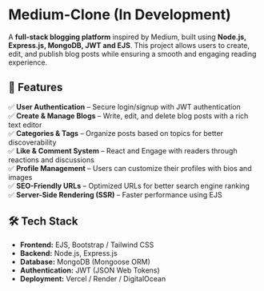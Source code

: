 # Medium-Clone (In Development)

A **full-stack blogging platform** inspired by Medium, built using **Node.js, Express.js, MongoDB, JWT and EJS**. This project allows users to create, edit, and publish blog posts while ensuring a smooth and engaging reading experience.

## 🚀 Features

✅ **User Authentication** – Secure login/signup with JWT authentication  
✅ **Create & Manage Blogs** – Write, edit, and delete blog posts with a rich text editor  
✅ **Categories & Tags** – Organize posts based on topics for better discoverability  
✅ **Like & Comment System** – React and Engage with readers through reactions and discussions  
✅ **Profile Management** – Users can customize their profiles with bios and images  
✅ **SEO-Friendly URLs** – Optimized URLs for better search engine ranking  
✅ **Server-Side Rendering (SSR)** – Faster performance using EJS

## 🛠 Tech Stack

- **Frontend:** EJS, Bootstrap / Tailwind CSS
- **Backend:** Node.js, Express.js
- **Database:** MongoDB (Mongoose ORM)
- **Authentication:** JWT (JSON Web Tokens)
- **Deployment:** Vercel / Render / DigitalOcean
